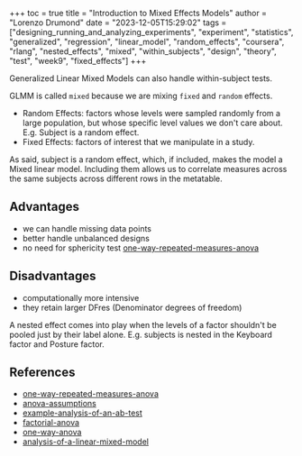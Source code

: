 +++
toc = true
title = "Introduction to Mixed Effects Models"
author = "Lorenzo Drumond"
date = "2023-12-05T15:29:02"
tags = ["designing_running_and_analyzing_experiments",  "experiment",  "statistics",  "generalized",  "regression",  "linear_model",  "random_effects",  "coursera",  "rlang",  "nested_effects",  "mixed",  "within_subjects",  "design",  "theory",  "test",  "week9",  "fixed_effects"]
+++


Generalized Linear Mixed Models can also handle within-subject tests.

GLMM is called `mixed` because we are mixing `fixed` and `random` effects.

- Random Effects: factors whose levels were sampled randomly from a large population, but whose specific level values we don't care about. E.g. Subject is a random effect.
- Fixed Effects: factors of interest that we manipulate in a study.

As said, subject is a random effect, which, if included, makes the model a
Mixed linear model. Including them allows us to correlate measures across the
same subjects across different rows in the metatable.

## Advantages
- we can handle missing data points
- better handle unbalanced designs
- no need for sphericity test [one-way-repeated-measures-anova](/wiki/one-way-repeated-measures-anova/)

## Disadvantages
- computationally more intensive
- they retain larger DFres (Denominator degrees of freedom)


A nested effect comes into play when the levels of a factor shouldn't be pooled just by their label alone.
E.g. subjects is nested in the Keyboard factor and Posture factor.

## References
- [one-way-repeated-measures-anova](/wiki/one-way-repeated-measures-anova/)
- [anova-assumptions](/wiki/anova-assumptions/)
- [example-analysis-of-an-ab-test](/wiki/example-analysis-of-an-ab-test/)
- [factorial-anova](/wiki/factorial-anova/)
- [one-way-anova](/wiki/one-way-anova/)
- [analysis-of-a-linear-mixed-model](/wiki/analysis-of-a-linear-mixed-model/)
